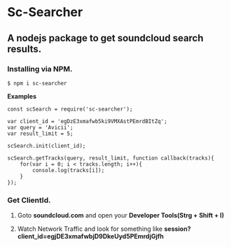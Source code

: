 # Sc-Searcher
## A nodejs package to get soundcloud search results.

### Installing via NPM.

```$ npm i sc-searcher```

**Examples**

    const scSearch = require('sc-searcher');

    var client_id = 'egDzE3xmafwb5ki9VMXAstPEmrdBItZq';
    var query = 'Avicii';
    var result_limit = 5;

    scSearch.init(client_id);

    scSearch.getTracks(query, result_limit, function callback(tracks){
        for(var i = 0; i < tracks.length; i++){
            console.log(tracks[i]);
        }
    });

### Get ClientId.

1. Goto **soundcloud.com** and open your **Developer Tools(Strg + Shift + I)**

2. Watch Network Traffic and look for something like **session?client_id=egjDE3xmafwbjD9DkeUyd5PEmrdjGjfh**
